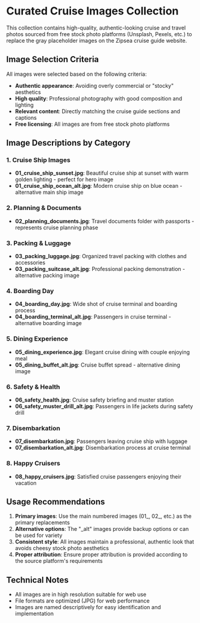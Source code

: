 # Curated Cruise Images Collection

This collection contains high-quality, authentic-looking cruise and travel photos sourced from free stock photo platforms (Unsplash, Pexels, etc.) to replace the gray placeholder images on the Zipsea cruise guide website.

## Image Selection Criteria

All images were selected based on the following criteria:
- **Authentic appearance**: Avoiding overly commercial or "stocky" aesthetics
- **High quality**: Professional photography with good composition and lighting
- **Relevant content**: Directly matching the cruise guide sections and captions
- **Free licensing**: All images are from free stock photo platforms

## Image Descriptions by Category

### 1. Cruise Ship Images
- **01_cruise_ship_sunset.jpg**: Beautiful cruise ship at sunset with warm golden lighting - perfect for hero image
- **01_cruise_ship_ocean_alt.jpg**: Modern cruise ship on blue ocean - alternative main ship image

### 2. Planning & Documents
- **02_planning_documents.jpg**: Travel documents folder with passports - represents cruise planning phase

### 3. Packing & Luggage
- **03_packing_luggage.jpg**: Organized travel packing with clothes and accessories
- **03_packing_suitcase_alt.jpg**: Professional packing demonstration - alternative packing image

### 4. Boarding Day
- **04_boarding_day.jpg**: Wide shot of cruise terminal and boarding process
- **04_boarding_terminal_alt.jpg**: Passengers in cruise terminal - alternative boarding image

### 5. Dining Experience
- **05_dining_experience.jpg**: Elegant cruise dining with couple enjoying meal
- **05_dining_buffet_alt.jpg**: Cruise buffet spread - alternative dining image

### 6. Safety & Health
- **06_safety_health.jpg**: Cruise safety briefing and muster station
- **06_safety_muster_drill_alt.jpg**: Passengers in life jackets during safety drill

### 7. Disembarkation
- **07_disembarkation.jpg**: Passengers leaving cruise ship with luggage
- **07_disembarkation_alt.jpg**: Disembarkation process at cruise terminal

### 8. Happy Cruisers
- **08_happy_cruisers.jpg**: Satisfied cruise passengers enjoying their vacation

## Usage Recommendations

1. **Primary images**: Use the main numbered images (01_, 02_, etc.) as the primary replacements
2. **Alternative options**: The "_alt" images provide backup options or can be used for variety
3. **Consistent style**: All images maintain a professional, authentic look that avoids cheesy stock photo aesthetics
4. **Proper attribution**: Ensure proper attribution is provided according to the source platform's requirements

## Technical Notes

- All images are in high resolution suitable for web use
- File formats are optimized (JPG) for web performance
- Images are named descriptively for easy identification and implementation
